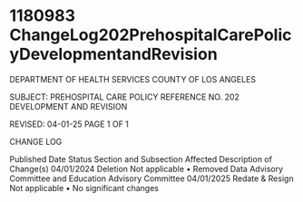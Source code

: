 # 1180983 ChangeLog202PrehospitalCarePolicyDevelopmentandRevision

DEPARTMENT OF HEALTH SERVICES 
COUNTY OF LOS ANGELES 
  
SUBJECT: PREHOSPITAL CARE POLICY REFERENCE NO. 202 
  DEVELOPMENT AND REVISION 
  
 
 
REVISED: 04-01-25 PAGE 1 OF 1  
 
CHANGE LOG 
 
Published 
Date 
Status Section and 
Subsection Affected 
Description of Change(s) 
04/01/2024 Deletion Not applicable 
• Removed Data Advisory Committee 
and Education Advisory Committee 
04/01/2025 Redate & 
Resign 
Not applicable 
• No significant changes
